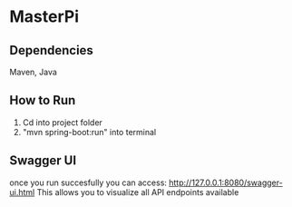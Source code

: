 # MasterPi

## Dependencies
Maven, Java

## How to Run
1) Cd into project folder
2) "mvn spring-boot:run" into terminal

## Swagger UI
once you run succesfully you can access: http://127.0.0.1:8080/swagger-ui.html
This allows you to visualize all API endpoints available 

